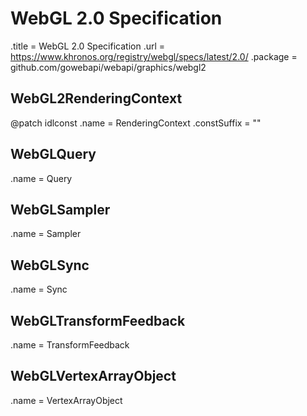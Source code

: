 # WebGL 2.0 Specification

.title = WebGL 2.0 Specification
.url = <https://www.khronos.org/registry/webgl/specs/latest/2.0/>
.package = github.com/gowebapi/webapi/graphics/webgl2

## WebGL2RenderingContext

@patch idlconst
.name = RenderingContext
.constSuffix = ""

## WebGLQuery

.name = Query

## WebGLSampler

.name = Sampler

## WebGLSync

.name = Sync

## WebGLTransformFeedback

.name = TransformFeedback

## WebGLVertexArrayObject

.name = VertexArrayObject
